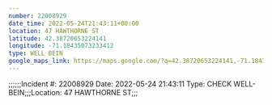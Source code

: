 ```yaml
---
number: 22008929
date_time: 2022-05-24T21:43:11+00:00
location: 47 HAWTHORNE ST
latitude: 42.38720653224141
longitude: -71.18435073233412
type: WELL BEIN
google_maps_link: https://maps.google.com/?q=42.38720653224141,-71.18435073233412
---
```


;;;;;;Incident #: 22008929   Date: 2022-05-24 21:43:11   Type: CHECK WELL-BEIN;;;Location: 47 HAWTHORNE ST;;;

